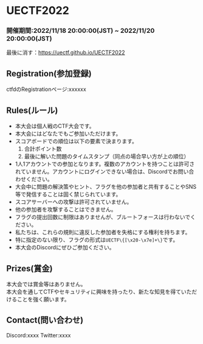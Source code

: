 # UECTF2022
### 開催期間:2022/11/18 20:00:00(JST) ~ 2022/11/20 20:00:00(JST)
最後に消す：https://uectf.github.io/UECTF2022
## Registration(参加登録)
ctfdのRegistrationページ:xxxxxx
## Rules(ルール)
- 本大会は個人戦のCTF大会です。
- 本大会にはどなたでもご参加いただけます。
- スコアボードでの順位は以下の要素で決まります。
  1. 合計ポイント数
  2. 最後に解いた問題のタイムスタンプ（同点の場合早い方が上の順位） 
- 1人1アカウントでの参加となります。複数のアカウントを持つことは許可されていません。アカウントにログインできない場合は、Discordでお問い合わせください。
- 大会中に問題の解決策やヒント、フラグを他の参加者と共有することやSNS等で発信することは固く禁じられています。
- スコアサーバーへの攻撃は許可されていません。
- 他の参加者を攻撃することはできません。
- フラグの提出回数に制限はありませんが、ブルートフォースは行わないでください。
- 私たちは、これらの規則に違反した参加者を失格にする権利を持ちます。
- 特に指定のない限り、フラグの形式は`UECTF\{[\x20-\x7e]+\}`です。
- 本大会のDiscordにぜひご参加ください。
## Prizes(賞金)
本大会では賞金等はありません。  
本大会を通してCTFやセキュリティに興味を持ったり、新たな知見を得ていただけることを強く願います。
## Contact(問い合わせ)
Discord:xxxx
Twitter:xxxx
